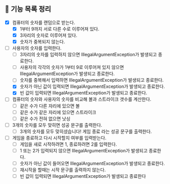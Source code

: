 ## 🚀 기능 목록 정리

- [x] 컴퓨터의 숫자를 랜덤으로 받는다.
    - [x] 1부터 9까지 서로 다른 수로 이루어져 있다.
    - [x] 3자리의 숫자로 이루어져 있다.
    - [x] 숫자가 중복되지 않는다.
- [ ] 사용자의 숫자를 입력한다.
    - [ ] 3자리의 숫자를 입력하지 않으면 IllegalArgumentException가 발생되고 종료한다.
    - [ ] 사용자의 각각의 숫자가 1부터 9로 이루어져 있지 않으면 IllegalArgumentException가 발생되고 종료한다.
    - [ ] 숫자를 중복해서 입력하면 IllegalArgumentException가 발생되고 종료한다.
    - [x] 숫자가 아닌 값이 입력되면 IllegalArgumentException가 발생되고 종료한다.
    - [x] 빈 값이 입력되면 IllegalArgumentException가 발생되고 종료한다.
- [ ] 컴퓨터의 숫자와 사용자의 숫자를 비교해 볼과 스트라이크 갯수를 계산한다.
    - [ ] 같은 수가 다른 자리에 있으면 볼
    - [ ] 같은 수가 같은 자리에 있으면 스트라이크
    - [ ] 같은 수가 전혀 없으면 낫싱
- [ ] 3개의 숫자를 모두 맞히면 성공 문구를 출력한다.
    - [ ] 3개의 숫자를 모두 맞히셨습니다! 게임 종료 라는 성공 문구를 출력한다.
- [ ] 게임을 종료하고 다시 시작할지 여부를 입력받는다.
    - [ ] 게임을 새로 시작하려면 1, 종료하려면 2를 입력한다.
    - [ ] 1 또는 2가 입력되지 않으면 IllegalArgumentException가 발생되고 종료한다.
    - [ ] 숫자가 아닌 값이 들어오면 IllegalArgumentException가 발생되고 종료한다.
    - [ ] 재시작을 할때는 시작 문구를 출력하지 않는다.
    - [ ] 빈 값이 입력되면 IllegalArgumentException가 발생되고 종료한다
